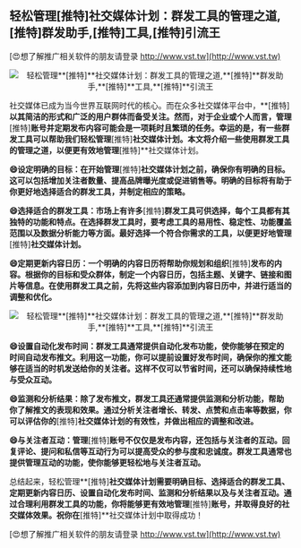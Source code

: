 ## **轻松管理**[推特]**社交媒体计划：群发工具的管理之道,**[推特]**群发助手,**[推特]**工具,**[推特]**引流王**

[😍想了解推广相关软件的朋友请登录 http://www.vst.tw](http://www.vst.tw)

 <center><img src="https://vst.tw/MP4/tuiguang/png/6.png" alt="轻松管理**[推特]**社交媒体计划：群发工具的管理之道,**[推特]**群发助手,**[推特]**工具,**[推特]**引流王"></center>

社交媒体已成为当今世界互联网时代的核心。而在众多社交媒体平台中，**[推特]**以其简洁的形式和广泛的用户群体而备受关注。然而，对于企业或个人而言，管理**[推特]**账号并定期发布内容可能会是一项耗时且繁琐的任务。幸运的是，有一些群发工具可以帮助我们轻松管理**[推特]**社交媒体计划。本文将介绍一些使用群发工具的管理之道，以便更有效地管理**[推特]**社交媒体计划。

**😄设定明确的目标：在开始管理**[推特]**社交媒体计划之前，确保你有明确的目标。这可以包括增加关注者数量、提高品牌曝光度或促进销售等。明确的目标将有助于你更好地选择适合的群发工具，并制定相应的策略。**

**😄选择适合的群发工具：市场上有许多**[推特]**群发工具可供选择，每个工具都有其独特的功能和特点。在选择群发工具时，要考虑工具的易用性、稳定性、功能覆盖范围以及数据分析能力等方面。最好选择一个符合你需求的工具，以便更好地管理**[推特]**社交媒体计划。**

**😄定期更新内容日历：一个明确的内容日历将帮助你规划和组织**[推特]**发布的内容。根据你的目标和受众群体，制定一个内容日历，包括主题、关键字、链接和图片等信息。在使用群发工具之前，先将这些内容添加到内容日历中，并进行适当的调整和优化。**

 <center><img src="https://vst.tw/MP4/tuiguang/png/0.png" alt="轻松管理**[推特]**社交媒体计划：群发工具的管理之道,**[推特]**群发助手,**[推特]**工具,**[推特]**引流王"></center>

**😄设置自动化发布时间：群发工具通常提供自动化发布功能，使你能够在预定的时间自动发布推文。利用这一功能，你可以提前设置好发布时间，确保你的推文能够在适当的时机发送给你的关注者。这样不仅可以节省时间，还可以确保持续性地与受众互动。**

**😄监测和分析结果：除了发布推文，群发工具还通常提供监测和分析功能，帮助你了解推文的表现和效果。通过分析关注者增长、转发、点赞和点击率等数据，你可以评估你的**[推特]**社交媒体计划的有效性，并做出相应的调整和改进。**

**😄与关注者互动：管理**[推特]**账号不仅仅是发布内容，还包括与关注者的互动。回复评论、提问和私信等互动行为可以提高受众的参与度和忠诚度。群发工具通常也提供管理互动的功能，使你能够更轻松地与关注者互动。**

总结起来，轻松管理**[推特]**社交媒体计划需要明确目标、选择适合的群发工具、定期更新内容日历、设置自动化发布时间、监测和分析结果以及与关注者互动。通过合理利用群发工具的功能，你将能够更有效地管理**[推特]**账号，并取得良好的社交媒体效果。祝你在**[推特]**社交媒体计划中取得成功！

[😍想了解推广相关软件的朋友请登录 http://www.vst.tw](http://www.vst.tw)




